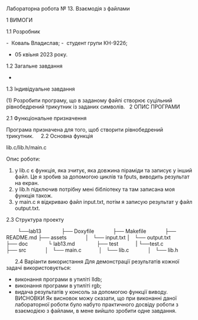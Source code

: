 Лабораторна робота № 13. Взаємодія з файлами

1 ВИМОГИ 

1.1 Розробник 

-  Коваль Владислав; 
-  студент групи КН-922б; 
-  05 квіьня 2023 року. 

1.2 Загальне завдання 

-

1.3 Індивідуальне завдання 

(1) Розробити програму, що в заданому файлі створює суцільний рівнобедрений трикутник із
заданих символів.
 
2 ОПИС ПРОГРАМИ 

2.1 Функціональне призначення 

Програма призначена для того, щоб створити рівнобедрений трикутник.  
   
2.2 Основна функція         

lib.c/lib.h/main.c 

Опис роботи:  

1) у lib.c є функція, яка зчитує, яка довжина піраміди та записує у інший файл. Це я зробив за допомогою циклів та fputs, виводить результат на екран.
2) у lib.h підключив потрібну мені бібліотеку та там записана моя функція також.
3) у main.c я відкриваю файл input.txt, потім я записую результат у файл output.txt.
  
2.3 Структура проекту 

        └──lab13  
            ├── Doxyfile 
            ├── Makefile 
            ├── README.md 
            ├── assets 
            │   └── input.txt
            │   └── output.txt
            ├── doc  
            └ lab13.md  
            ├── test
            |  └──test.c    
            ├── src 
            │   └── main.c
            │   └── lib.c
            │   └── lib.h

 
 
 
 
2.4 Варіанти використання
Для демонстрації результатів кожної задачі використовується:
- виконання програми в утиліті lldb;
- виконання програми в утиліті rgb;
- видача результатів у консоль за допомогою функції виводу.
 
 
ВИСНОВКИ 
Як висновок можу сказати, що при виконанні даної лабораторної роботи було набуто практичного досвіду роботи з взаємодією з файлами, в мене вийшло зробити одне завдання.